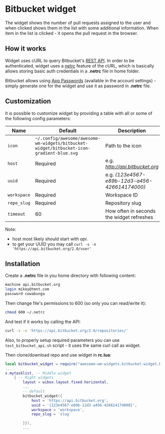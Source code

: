 # Bitbucket widget

The widget shows the number of pull requests assigned to the user and when clicked shows them in the list with some additional information. When item in the list is clicked - it opens the pull request in the browser.

## How it works

Widget uses cURL to query Bitbucket's [REST API](https://developer.atlassian.com/bitbucket/api/2/reference/). In order to be authenticated, widget uses a [netrc](https://ec.haxx.se/usingcurl/usingcurl-netrc) feature of the cURL, which is basically allows storing basic auth credentials in a **.netrc** file in home folder. 

Bitbucket allows using [App Passwords](https://confluence.atlassian.com/bitbucket/app-passwords-828781300.html) (available in the account settings) - simply generate one for the widget and use it as password in **.netrc** file.

## Customization

It is possible to customize widget by providing a table with all or some of the following config parameters:

| Name | Default | Description |
|---|---|---|
| `icon` | `~/.config/awesome/awesome-wm-widgets/bitbucket-widget/bitbucket-icon-gradient-blue.svg` | Path to the icon |
| `host` | Required | e.g. _http://api.bitbucket.org_ |
| `uuid` | Required | e.g. _{123e4567-e89b-12d3-a456-426614174000}_ |
| `workspace` | Required | Workspace ID|
| `repo_slug` | Required | Repository slug |
| `timeout` | 60 | How often in seconds the widget refreshes |

Note:
 - host most likely should start with _api._
 - to get your UUID you may call `curl -s -n 'https://api.bitbucket.org/2.0/user'`

## Installation

Create a **.netrc** file in you home directory with following content:

```bash
machine api.bitbucket.org
login mikey@tmnt.com
password cowabunga
```

Then change file's permissions to 600 (so only you can read/write it):

```bash
chmod 600 ~/.netrc
```
And test if it works by calling the API:

```bash
curl -s -n 'https://api.bitbucket.org/2.0/repositories/'
```

Also, to properly setup required parameters you can use `test_bitbucket_api.sh` script - it uses the same curl call as widget.

Then clone/download repo and use widget in **rc.lua**:

```lua
local bitbucket_widget = require("awesome-wm-widgets.bitbucket-widget.bitbucket")
...
s.mytasklist, -- Middle widget
	{ -- Right widgets
    	layout = wibox.layout.fixed.horizontal,
		...
		-- default
		bitbucket_widget({
		    host = 'https://api.bitbucket.org',
            uuid = '{123e4567-e89b-12d3-a456-426614174000}',
            workspace = 'workspace',
            repo_slug = 'slug'

		}}),
		...
```

